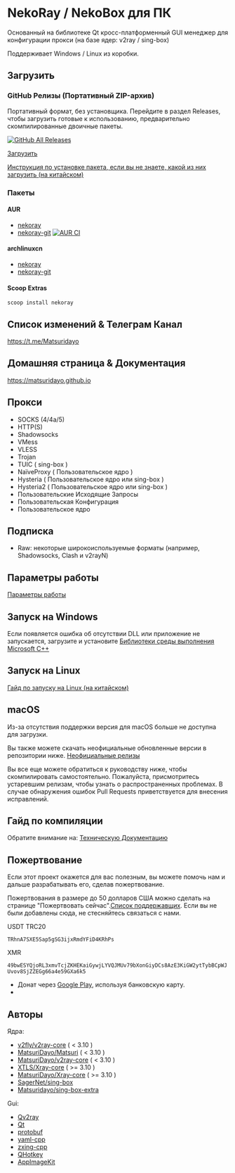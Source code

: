 # NekoRay / NekoBox для ПК

Основанный на библиотеке Qt кросс-платформенный GUI менеджер для конфигурации прокси (на базе ядер: v2ray / sing-box)

Поддерживает Windows / Linux из коробки.

## Загрузить

### GitHub Релизы (Портативный ZIP-архив)

Портативный формат, без установщика. Перейдите в раздел Releases, чтобы загрузить готовые к использованию, предварительно скомпилированные двоичные пакеты.

[![GitHub All Releases](https://img.shields.io/github/downloads/Matsuridayo/nekoray/total?label=downloads-total&logo=github&style=flat-square)](https://github.com/Matsuridayo/nekoray/releases)

[Загрузить](https://github.com/Matsuridayo/nekoray/releases)

[Инструкция по установке пакета, если вы не знаете, какой из них загрузить (на китайском)](https://github.com/MatsuriDayo/nekoray/wiki/Installation-package-description)

### Пакеты

#### AUR

- [nekoray](https://aur.archlinux.org/packages/nekoray)
- [nekoray-git](https://aur.archlinux.org/packages/nekoray-git) [![AUR CI](https://github.com/MatsuriDayo/nekoray/actions/workflows/update-pkgbuild.yml/badge.svg)](https://github.com/MatsuriDayo/nekoray/actions/workflows/update-pkgbuild.yaml)

#### archlinuxcn

- [nekoray](https://github.com/archlinuxcn/repo/tree/master/archlinuxcn/nekoray)
- [nekoray-git](https://github.com/archlinuxcn/repo/tree/master/archlinuxcn/nekoray-git)

#### Scoop Extras

`scoop install nekoray`

## Список изменений & Телеграм Канал

https://t.me/Matsuridayo

## Домашняя страница & Документация

https://matsuridayo.github.io

## Прокси

- SOCKS (4/4a/5)
- HTTP(S)
- Shadowsocks
- VMess
- VLESS
- Trojan
- TUIC ( sing-box )
- NaïveProxy ( Пользовательское ядро )
- Hysteria ( Пользовательское ядро или sing-box )
- Hysteria2 ( Пользовательское ядро или sing-box )
- Пользовательские Исходящие Запросы
- Пользовательская Конфигурация
- Пользовательское ядро

## Подписка

- Raw: некоторые широкоиспользуемые форматы (например, Shadowsocks, Clash и v2rayN)

## Параметры работы

[Параметры работы](docs/RunFlags.md)

## Запуск на Windows

Если появляется ошибка об отсутствии DLL или приложение не запускается, загрузите и установите [Библиотеки среды выполнения Microsoft C++](https://aka.ms/vs/17/release/vc_redist.x64.exe)

## Запуск на Linux

[Гайд по запуску на Linux (на китайском)](docs/Run_Linux.md)

## macOS

Из-за отсутствия поддержки версия для macOS больше не доступна для загрузки.

Вы также можете скачать неофициальные обновленные версии в репозитории ниже. [Неофициальные релизы](https://github.com/aaaamirabbas/nekoray-macos/releases)

Вы все еще можете обратиться к руководству ниже, чтобы скомпилировать самостоятельно.
Пожалуйста, присмотритесь устаревшим релизам, чтобы узнать о распространенных проблемах. В случае обнаружения ошибок Pull Requests приветствуется для внесения исправлений.

## Гайд по компиляции

Обратите внимание на: [Техническую Документацию](https://github.com/MatsuriDayo/nekoray/tree/main/docs)

## Пожертвование

Если этот проект окажется для вас полезным, вы можете помочь нам и дальше разрабатывать его, сделав пожертвование.

Пожертвования в размере до 50 долларов США можно сделать на странице "Пожертвовать сейчас".[Список поддержавщих](https://mtrdnt.pages.dev/donation_list). Если вы не были добавлены сюда, не стесняйтесь связаться с нами.

USDT TRC20

`TRhnA7SXE5Sap5gSG3ijxRmdYFiD4KRhPs`

XMR

`49bwESYQjoRL3xmvTcjZKHEKaiGywjLYVQJMUv79bXonGiyDCs8AzE3KiGW2ytTybBCpWJUvov8SjZZEGg66a4e59GXa6k5`

- Донат через [Google Play](https://play.google.com/store/apps/details?id=moe.nb4a), используя банковскую карту.
- 
## Авторы

Ядра:

- [v2fly/v2ray-core](https://github.com/v2fly/v2ray-core) ( < 3.10 )
- [MatsuriDayo/Matsuri](https://github.com/MatsuriDayo/Matsuri) ( < 3.10 )
- [MatsuriDayo/v2ray-core](https://github.com/MatsuriDayo/v2ray-core) ( < 3.10 )
- [XTLS/Xray-core](https://github.com/XTLS/Xray-core) ( >= 3.10 )
- [MatsuriDayo/Xray-core](https://github.com/MatsuriDayo/Xray-core) ( >= 3.10 )
- [SagerNet/sing-box](https://github.com/SagerNet/sing-box)
- [Matsuridayo/sing-box-extra](https://github.com/MatsuriDayo/sing-box-extra)

Gui:

- [Qv2ray](https://github.com/Qv2ray/Qv2ray)
- [Qt](https://www.qt.io/)
- [protobuf](https://github.com/protocolbuffers/protobuf)
- [yaml-cpp](https://github.com/jbeder/yaml-cpp)
- [zxing-cpp](https://github.com/nu-book/zxing-cpp)
- [QHotkey](https://github.com/Skycoder42/QHotkey)
- [AppImageKit](https://github.com/AppImage/AppImageKit)

